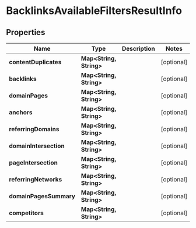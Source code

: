 # BacklinksAvailableFiltersResultInfo


## Properties

| Name | Type | Description | Notes |
|------------ | ------------- | ------------- | -------------|
**contentDuplicates** | **Map<String, String>** |  |[optional]|
**backlinks** | **Map<String, String>** |  |[optional]|
**domainPages** | **Map<String, String>** |  |[optional]|
**anchors** | **Map<String, String>** |  |[optional]|
**referringDomains** | **Map<String, String>** |  |[optional]|
**domainIntersection** | **Map<String, String>** |  |[optional]|
**pageIntersection** | **Map<String, String>** |  |[optional]|
**referringNetworks** | **Map<String, String>** |  |[optional]|
**domainPagesSummary** | **Map<String, String>** |  |[optional]|
**competitors** | **Map<String, String>** |  |[optional]|